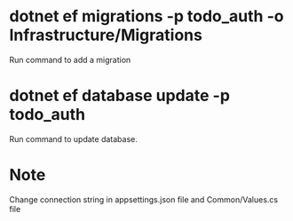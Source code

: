 # dotnet ef migrations <name> -p todo_auth -o Infrastructure/Migrations 
Run command to add a migration


# dotnet ef database update -p todo_auth
Run command to update database.

# Note
Change connection string in appsettings.json file and Common/Values.cs file 
